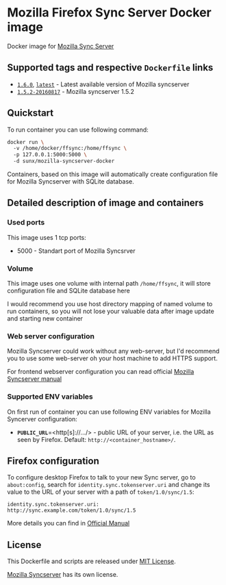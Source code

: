 # Mozilla Firefox Sync Server Docker image
Docker image for [Mozilla Sync Server](https://github.com/mozilla-services/syncserver)

## Supported tags and respective `Dockerfile` links
* [`1.6.0`](https://github.com/VGoshev/mozilla-syncserver-docker/blob/1.6.0/docker/Dockerfile), [`latest`](https://github.com/VGoshev/mozilla-syncserver-docker/blob/master/docker/Dockerfile) - Latest available version of Mozilla syncserver
* [`1.5.2-20160817`](https://github.com/VGoshev/mozilla-syncserver-docker/blob/1.5.2-20160817/docker/Dockerfile) - Mozilla syncserver 1.5.2

## Quickstart

To run container you can use following command:
```bash
docker run \  
  -v /home/docker/ffsync:/home/ffsync \  
  -p 127.0.0.1:5000:5000 \  
  -d sunx/mozilla-syncserver-docker
```
Containers, based on this image will automatically create configuration file for
 Mozilla Syncserver with SQLite database.
 
## Detailed description of image and containers

### Used ports

This image uses 1 tcp ports:
* 5000 - Standart port of Mozilla Syncsrver 

### Volume
This image uses one volume with internal path `/home/ffsync`, it will store configuration file and SQLite database here

I would recommend you use host directory mapping of named volume to run containers, so you will not lose your valuable data after image update and starting new container

### Web server configuration

Mozilla Syncserver could work without any web-server, but I'd recommend you to use some web-server oh your host machine to add HTTPS support.

For frontend webserver configuration you can read official [Mozilla Syncserver manual](https://docs.services.mozilla.com/howtos/run-sync-1.5.html#running-behind-a-web-server)

### Supported ENV variables

On first run of container you can use following ENV variables for Mozilla Syncerver configuration:
* **`PUBLIC_URL`**=&lt;http[s]://.../&gt; - public URL of your server, i.e. the URL as seen by Firefox. Default: `http://<container_hostname>/`.

## Firefox configuration

To configure desktop Firefox to talk to your new Sync server, go to `about:config`, search for `identity.sync.tokenserver.uri` and change its value to the URL of your server with a path of `token/1.0/sync/1.5`:

    identity.sync.tokenserver.uri: http://sync.example.com/token/1.0/sync/1.5

More details you can find in [Official Manual](https://docs.services.mozilla.com/howtos/run-sync-1.5.html#running-the-server)

## License

This Dockerfile and scripts are released under [MIT License](https://github.com/VGoshev/mozilla-syncserver-docker/blob/master/LICENSE).

[Mozilla Syncserver](https://github.com/mozilla-services/syncserver) has its own license.
